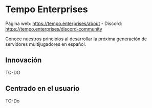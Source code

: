 # Tempo Enterprises

Página web: https://tempo.enterprises/about - Discord: https://tempo.enterprises/discord-community

Conoce nuestros principios al desarrollar la próxima generación de servidores multijugadores en español.

## Innovación
TO-DO

## Centrado en el usuario
TO-Do

## 
